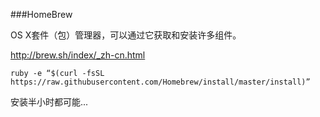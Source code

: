 ###HomeBrew

OS X套件（包）管理器，可以通过它获取和安装许多组件。

http://brew.sh/index/_zh-cn.html

`ruby -e “$(curl -fsSL https://raw.githubusercontent.com/Homebrew/install/master/install)”`


安装半小时都可能...




